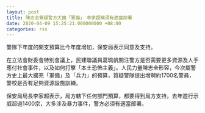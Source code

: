 ```yaml
---
layout: post
title: 陳志全質疑警方大擴「軍備」　李家超稱須有適當部署
date: 2020-04-09 15:25:21.000000000 +08:00
categories: rss
---
```


警隊下年度的開支預算比今年度增加，保安局表示同意及支持。

在立法會財委會特別會議上，民建聯議員葛珮帆關注警方是否需要更多資源及人手應付社會事件，以及如何打擊「本土恐怖主義」。人民力量陳志全形容，今次屬警方史上最大擴充「軍備」及「兵力」的預算，質疑警隊提出增聘約1700名警員，警校是否有足夠資源設施訓練。

保安局局長李家超表示，局方轄下任何部門預算，都要得到局方支持，去年遊行示威超過1400宗，大多涉及暴力事件，警方必須有適當部署。
